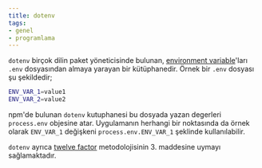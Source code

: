 ```yaml
---
title: dotenv
tags:
- genel
- programlama
---
```


`dotenv` birçok dilin paket yöneticisinde bulunan, [environment variable](/environment-variable)'ları `.env` dosyasından almaya yarayan bir kütüphanedir. Örnek bir `.env` dosyası şu şekildedir;

```bash
ENV_VAR_1=value1
ENV_VAR_2=value2
```

npm'de bulunan `dotenv` kutuphanesi bu dosyada yazan degerleri `process.env` objesine atar. Uygulamanın herhangi bir noktasında da örnek olarak `ENV_VAR_1` değişkeni `process.env.ENV_VAR_1` şeklinde kullanılabilir.

`dotenv` ayrıca [twelve factor](/twelve-factor) metodolojisinin 3. maddesine uymayı sağlamaktadır.
